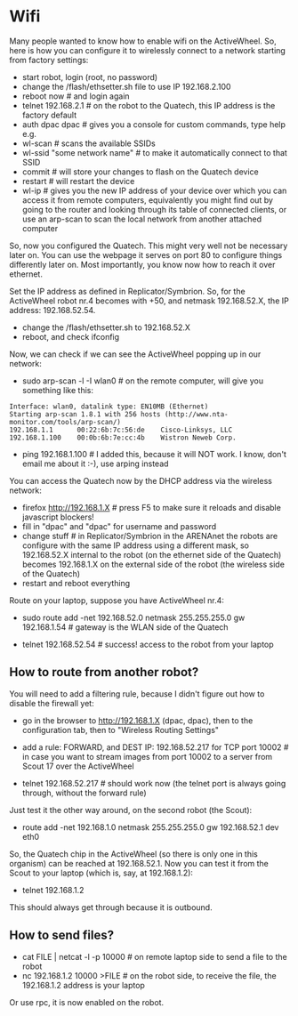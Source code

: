 
# Wifi

Many people wanted to know how to enable wifi on the ActiveWheel. So, here is how you can configure it to wirelessly connect to a network starting from factory settings:

* start robot, login (root, no password)
* change the /flash/ethsetter.sh file to use IP 192.168.2.100
* reboot now # and login again
* telnet 192.168.2.1 # on the robot to the Quatech, this IP address is the factory default
* auth dpac dpac # gives you a console for custom commands, type help e.g.
* wl-scan # scans the available SSIDs
* wl-ssid "some network name" # to make it automatically connect to that SSID
* commit # will store your changes to flash on the Quatech device
* restart # will restart the device
* wl-ip # gives you the new IP address of your device over which you can access it from remote computers, equivalently you might find out by going to the router and looking through its table of connected clients, or use an arp-scan to scan the local network from another attached computer

So, now you configured the Quatech. This might very well not be necessary later on. You can use the webpage it serves on port 80 to configure things differently later on. Most importantly, you know now how to reach it over ethernet.

Set the IP address as defined in Replicator/Symbrion. So, for the ActiveWheel robot nr.4 becomes with +50, and netmask 192.168.52.X, the IP address: 192.168.52.54. 

* change the /flash/ethsetter.sh to 192.168.52.X
* reboot, and check ifconfig

Now, we can check if we can see the ActiveWheel popping up in our network:

* sudo arp-scan -l -I wlan0 # on the remote computer, will give you something like this:

````
Interface: wlan0, datalink type: EN10MB (Ethernet)
Starting arp-scan 1.8.1 with 256 hosts (http://www.nta-monitor.com/tools/arp-scan/)
192.168.1.1      00:22:6b:7c:56:de    Cisco-Linksys, LLC
192.168.1.100    00:0b:6b:7e:cc:4b    Wistron Neweb Corp.
````

* ping 192.168.1.100 # I added this, because it will NOT work. I know, don't email me about it :-), use arping instead

You can access the Quatech now by the DHCP address via the wireless network:

* firefox http://192.168.1.X # press F5 to make sure it reloads and disable javascript blockers!
* fill in "dpac" and "dpac" for username and password
* change stuff # in Replicator/Symbrion in the ARENAnet the robots are configure with the same IP address using a different mask, so 192.168.52.X internal to the robot (on the ethernet side of the Quatech) becomes 192.168.1.X on the external side of the robot (the wireless side of the Quatech)
* restart and reboot everything

Route on your laptop, suppose you have ActiveWheel nr.4:

* sudo route add -net 192.168.52.0 netmask 255.255.255.0 gw 192.168.1.54 # gateway is the WLAN side of the Quatech

* telnet 192.168.52.54 # success! access to the robot from your laptop

## How to route from another robot?

You will need to add a filtering rule, because I didn't figure out how to disable the firewall yet:

* go in the browser to http://192.168.1.X (dpac, dpac), then to the configuration tab, then to "Wireless Routing Settings"
* add a rule: FORWARD, and DEST IP: 192.168.52.217 for TCP port 10002 # in case you want to stream images from port 10002 to a server from Scout 17 over the ActiveWheel

* telnet 192.168.52.217 # should work now (the telnet port is always going through, without the forward rule)

Just test it the other way around, on the second robot (the Scout):

* route add -net 192.168.1.0 netmask 255.255.255.0 gw 192.168.52.1 dev eth0

So, the Quatech chip in the ActiveWheel (so there is only one in this organism) can be reached at 192.168.52.1. Now you can test it from the Scout to your laptop (which is, say, at 192.168.1.2):

* telnet 192.168.1.2

This should always get through because it is outbound.

## How to send files?

* cat FILE |  netcat -l -p 10000 # on remote laptop side to send a file to the robot
* nc 192.168.1.2 10000 >FILE # on the robot side, to receive the file, the 192.168.1.2 address is your laptop

Or use rpc, it is now enabled on the robot.

